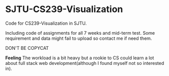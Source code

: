 # SJTU-CS239-Visualization
Code for CS239-Visualization in SJTU.

Including code of assignments for all 7 weeks and mid-term test. Some requirement and data might fail to upload so contact me if need them.

DON'T BE COPYCAT

**Feeling**
The workload is a bit heavy but a rookie to CS could learn a lot about full stack web development(although I found myself not so interested in).
